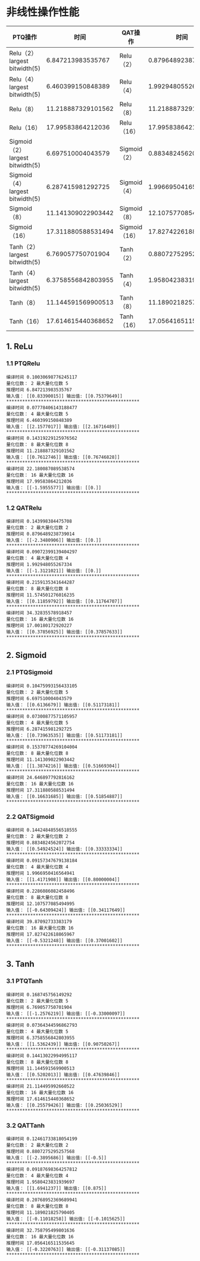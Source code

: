 # 非线性操作性能

| PTQ操作       | 时间               | QAT操作       | 时间               |
| ------------- | ------------------ | ------------- | ------------------ |
| Relu（2）largest bitwidth(5) | 6.847213983535767  | Relu（2）     | 0.8796489238739014 |
| Relu（4）largest bitwidth(5) | 6.460399150848389  | Relu（4）     | 1.992948055267334  |
| Relu（8）     | 11.218887329101562 | Relu（8）     | 11.218887329101562 |
| Relu（16）    | 17.99583864212036  | Relu（16）    | 17.99583864212036  |
| Sigmoid（2）largest bitwidth(5) | 6.697510004043579  | Sigmoid（2）  | 0.8834824562072754 |
| Sigmoid（4）largest bitwidth(5) | 6.287415981292725  | Sigmoid（4）  | 1.9966950416564941 |
| Sigmoid（8）  | 11.141309022903442 | Sigmoid（8）  | 12.107577085494995 |
| Sigmoid（16） | 17.311880588531494 | Sigmoid（16） | 17.827422618865967 |
| Tanh（2）largest bitwidth(5) | 6.769057750701904 | Tanh（2） | 0.8807275295257568 |
| Tanh（4）largest bitwidth(5) | 6.3758556842803955 | Tanh（4） |1.9580423831939697|
| Tanh（8） | 11.144591569900513 | Tanh（8） |11.189021825790405|
| Tanh（16） | 17.614615440368652 | Tanh（16） |17.056416511535645|

## 1. ReLu

### 1.1 PTQRelu

```
编译时间 0.10030698776245117
量化位数： 2 最大量化位数 5
推理时间 6.847213983535767
输入值： [[0.83390015]] 输出值: [[0.75379649]]
**************************************************
编译时间 0.07778406143188477
量化位数： 4 最大量化位数 5
推理时间 6.460399150848389
输入值： [[2.1577017]] 输出值: [[2.16716489]]
**************************************************
编译时间 0.14319229125976562
量化位数： 8 最大量化位数 8
推理时间 11.218887329101562
输入值： [[0.7612746]] 输出值: [[0.76746828]]
**************************************************
编译时间 22.180087089538574
量化位数： 16 最大量化位数 16
推理时间 17.99583864212036
输入值： [[-1.5955577]] 输出值: [[0.]]
**************************************************
```

### 1.2 QATRelu

```
编译时间 0.143998384475708
量化位数： 2 最大量化位数 2
推理时间 0.8796489238739014
输入值： [[-2.3480906]] 输出值: [[0.]]
**************************************************
编译时间 0.09072399139404297
量化位数： 4 最大量化位数 4
推理时间 1.992948055267334
输入值： [[-1.3121021]] 输出值: [[0.]]
**************************************************
编译时间 0.2159135341644287
量化位数： 8 最大量化位数 8
推理时间 11.574501276016235
输入值： [[0.11859792]] 输出值: [[0.11764707]]
**************************************************
编译时间 34.32835578918457
量化位数： 16 最大量化位数 16
推理时间 17.00180172920227
输入值： [[0.37856925]] 输出值: [[0.37857633]]
**************************************************
```

## 2. Sigmoid

### 2.1 PTQSigmoid

```
编译时间 0.10475993156433105
量化位数： 2 最大量化位数 5
推理时间 6.697510004043579
输入值： [[0.6136679]] 输出值: [[0.51173181]]
**************************************************
编译时间 0.07300877571105957
量化位数： 4 最大量化位数 5
推理时间 6.287415981292725
输入值： [[0.73963535]] 输出值: [[0.51173181]]
**************************************************
编译时间 0.15370774269104004
量化位数： 8 最大量化位数 8
推理时间 11.141309022903442
输入值： [[1.3874216]] 输出值: [[0.51669304]]
**************************************************
编译时间 24.646897792816162
量化位数： 16 最大量化位数 16
推理时间 17.311880588531494
输入值： [[0.16631685]] 输出值: [[0.51854887]]
**************************************************
```

### 2.2 QATSigmoid

```
编译时间 0.14424848556518555
量化位数： 2 最大量化位数 2
推理时间 0.8834824562072754
输入值： [[0.54924524]] 输出值: [[0.33333334]]
**************************************************
编译时间 0.09157347679138184
量化位数： 4 最大量化位数 4
推理时间 1.9966950416564941
输入值： [[1.4171908]] 输出值: [[0.80000004]]
**************************************************
编译时间 0.2286086082458496
量化位数： 8 最大量化位数 8
推理时间 12.107577085494995
输入值： [[-0.64309424]] 输出值: [[0.34117649]]
**************************************************
编译时间 39.87092733383179
量化位数： 16 最大量化位数 16
推理时间 17.827422618865967
输入值： [[-0.5321248]] 输出值: [[0.37001602]]
**************************************************
```

## 3. Tanh

### 3.1 PTQTanh

```
编译时间 0.168745756149292
量化位数： 2 最大量化位数 5
推理时间 6.769057750701904
输入值： [[-1.2576219]] 输出值: [[-0.33000097]]
**************************************************
编译时间 0.07364344596862793
量化位数： 4 最大量化位数 5
推理时间 6.3758556842803955
输入值： [[1.5362439]] 输出值: [[0.90750267]]
**************************************************
编译时间 0.14413022994995117
量化位数： 8 最大量化位数 8
推理时间 11.144591569900513
输入值： [[0.5202013]] 输出值: [[0.47639846]]
**************************************************
编译时间 21.114495992660522
量化位数： 16 最大量化位数 16
推理时间 17.614615440368652
输入值： [[0.25579426]] 输出值: [[0.25036529]]
**************************************************
```

### 3.2 QATTanh

```
编译时间 0.12461733818054199
量化位数： 2 最大量化位数 2
推理时间 0.8807275295257568
输入值： [[-2.3895686]] 输出值: [[-0.5]]
**************************************************
编译时间 0.09187698364257812
量化位数： 4 最大量化位数 4
推理时间 1.9580423831939697
输入值： [[1.6941237]] 输出值: [[0.875]]
**************************************************
编译时间 0.20768952369689941
量化位数： 8 最大量化位数 8
推理时间 11.189021825790405
输入值： [[-0.11018258]] 输出值: [[-0.1015625]]
**************************************************
编译时间 32.758795499801636
量化位数： 16 最大量化位数 16
推理时间 17.056416511535645
输入值： [[-0.3220763]] 输出值: [[-0.31137085]]
**************************************************
```


